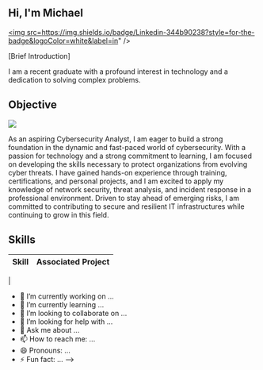 ## Hi, I'm Michael 
<a href="https://www.linkedin.com"><img src=https://img.shields.io/badge/Linkedin-344b90238?style=for-the-badge&logoColor=white&label=in" /></a>

[Brief Introduction] 

I am a recent graduate with a profound interest in technology and a dedication to solving complex problems.
## Objective
<a href="https://https://www.linkedin.com"><img src="https//img.shields.io/badge/LinkedIn-white?style=social&link=www.linkedin.com%2Fin%2Fbolawa-michael-344b9023" /></a>



As an aspiring Cybersecurity Analyst, I am eager to build a strong foundation in the dynamic and fast-paced world of cybersecurity. With a passion for technology and a strong commitment to learning, I am focused on developing the skills necessary to protect organizations from evolving cyber threats. I have gained hands-on experience through training, certifications, and personal projects, and I am excited to apply my knowledge of network security, threat analysis, and incident response in a professional environment. Driven to stay ahead of emerging risks, I am committed to contributing to secure and resilient IT infrastructures while continuing to grow in this field.

## Skills

| Skill                                                                | Associated Project                                                   |
|----------------------------------------------------------------------|----------------------------------------------------------------------|
|
- 🔭 I’m currently working on ...
- 🌱 I’m currently learning ...
- 👯 I’m looking to collaborate on ...
- 🤔 I’m looking for help with ...
- 💬 Ask me about ...
- 📫 How to reach me: ...
- 😄 Pronouns: ...
- ⚡ Fun fact: ...
-->
